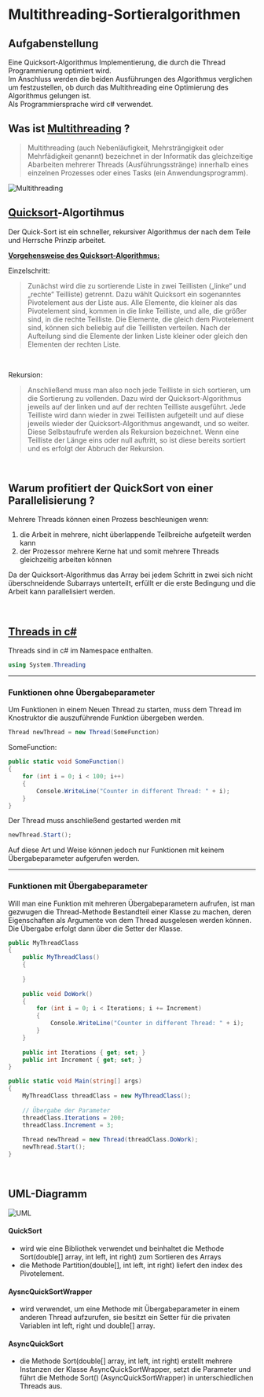 # Multithreading-Sortieralgorithmen

## Aufgabenstellung

Eine Quicksort-Algorithmus Implementierung, die durch die Thread Programmierung optimiert wird.  
Im Anschluss werden die beiden Ausführungen des Algorithmus verglichen um festzustellen, ob durch das Multithreading eine Optimierung des Algorithmus gelungen ist.  
Als Programmiersprache wird c# verwendet.  

## Was ist [Multithreading](https://de.wikipedia.org/wiki/Multithreading) ?

> Multithreading (auch Nebenläufigkeit, Mehrsträngigkeit oder Mehrfädigkeit genannt) bezeichnet in der Informatik das gleichzeitige Abarbeiten mehrerer Threads (Ausführungsstränge) innerhalb eines einzelnen Prozesses oder eines Tasks (ein Anwendungsprogramm).  

[Multithreading]: https://github.com/Lion1Blue/Multithreading-Sortieralgorithmen/blob/main/Bilder/Multithreading.png  "Multiprocessing / Multithreading"
![Multithreading]

## [Quicksort](https://de.wikipedia.org/wiki/Quicksort)-Algortihmus

Der Quick-Sort ist ein schneller, rekursiver Algorithmus der nach dem Teile und Herrsche Prinzip arbeitet.  

**[Vorgehensweise des Quicksort-Algorithmus:](https://makolyte.com/multithreaded-quicksort-in-csharp/)**

Einzelschritt:  
>Zunächst wird die zu sortierende Liste in zwei Teillisten („linke“ und „rechte“ Teilliste) getrennt. Dazu wählt Quicksort ein sogenanntes Pivotelement aus der Liste aus. Alle Elemente, die kleiner als das Pivotelement sind, kommen in die linke Teilliste, und alle, die größer sind, in die rechte Teilliste. Die Elemente, die gleich dem Pivotelement sind, können sich beliebig auf die Teillisten verteilen. Nach der Aufteilung sind die Elemente der linken Liste kleiner oder gleich den Elementen der rechten Liste.

<br>

Rekursion:  
>Anschließend muss man also noch jede Teilliste in sich sortieren, um die Sortierung zu vollenden. Dazu wird der Quicksort-Algorithmus jeweils auf der linken und auf der rechten Teilliste ausgeführt. Jede Teilliste wird dann wieder in zwei Teillisten aufgeteilt und auf diese jeweils wieder der Quicksort-Algorithmus angewandt, und so weiter. Diese Selbstaufrufe werden als Rekursion bezeichnet. Wenn eine Teilliste der Länge eins oder null auftritt, so ist diese bereits sortiert und es erfolgt der Abbruch der Rekursion.

<br>

## Warum profitiert der QuickSort von einer Parallelisierung ?

Mehrere Threads können einen Prozess beschleunigen wenn:

1. die Arbeit in mehrere, nicht überlappende Teilbreiche aufgeteilt werden kann
2. der Prozessor mehrere Kerne hat und somit mehrere Threads gleichzeitig arbeiten können

Da der Quicksort-Algorithmus das Array bei jedem Schritt in zwei sich nicht überschneidende Subarrays unterteilt, erfüllt er die erste Bedingung und die Arbeit kann parallelisiert werden.

<br>

## [Threads in c#](http://www.codeplanet.eu/tutorials/csharp/64-multithreading-in-csharp.html)

Threads sind in c# im Namespace enthalten.
````c#
using System.Threading
````

**************************************************************************************************************************************************************************

### Funktionen ohne Übergabeparameter

Um Funktionen in einem Neuen Thread zu starten, muss dem Thread im Knostruktor die auszuführende Funktion übergeben werden.

````c#
Thread newThread = new Thread(SomeFunction)
````

SomeFunction:
````c#
public static void SomeFunction()
{
    for (int i = 0; i < 100; i++)
    {
        Console.WriteLine("Counter in different Thread: " + i);
    }
}
````

Der Thread muss anschließend gestarted werden mit 
````c#
newThread.Start();
````
Auf diese Art und Weise können jedoch nur Funktionen mit keinem Übergabeparameter aufgerufen werden.  

**************************************************************************************************************************************************************************

### Funktionen mit Übergabeparameter

Will man eine Funktion mit mehreren Übergabeparametern aufrufen, ist man gezwugen die Thread-Methode Bestandteil einer Klasse zu machen, deren Eigenschaften als Argumente von dem Thread ausgelesen werden können.  
Die Übergabe erfolgt dann über die Setter der Klasse.
````c#
public MyThreadClass
{
    public MyThreadClass()
    {
    
    }
    
    public void DoWork()
    {
        for (int i = 0; i < Iterations; i += Increment)
        {
            Console.WriteLine("Counter in different Thread: " + i);
        }
    }
    
    public int Iterations { get; set; }
    public int Increment { get; set; }
}

public static void Main(string[] args)
{
    MyThreadClass threadClass = new MyThreadClass();
    
    // Übergabe der Parameter
    threadClass.Iterations = 200;
    threadClass.Increment = 3;
    
    Thread newThread = new Thread(threadClass.DoWork);
    newThread.Start();
}

````

<br>

## UML-Diagramm

[UML]: https://github.com/Lion1Blue/Multithreading-Sortieralgorithmen/blob/main/Bilder/UML-Diagramm.png "UML-Diagramm"
![UML]

#### QuickSort
- wird wie eine Bibliothek verwendet und beinhaltet die Methode Sort(double[] array, int left, int right) zum Sortieren des Arrays   
- die Methode Partition(double[], int left, int right) liefert den index des Pivotelement.  
#### AysncQuickSortWrapper
- wird verwendet, um eine Methode mit Übergabeparameter in einem anderen Thread aufzurufen, sie besitzt ein Setter für die privaten Variablen int left, right und double[] array.  
#### AsyncQuickSort
- die Methode Sort(double[] array, int left, int right) erstellt mehrere Instanzen der Klasse AsyncQuickSortWrapper, setzt die Parameter und führt die Methode Sort() (AsyncQuickSortWrapper) in unterschiedlichen Threads aus.  



